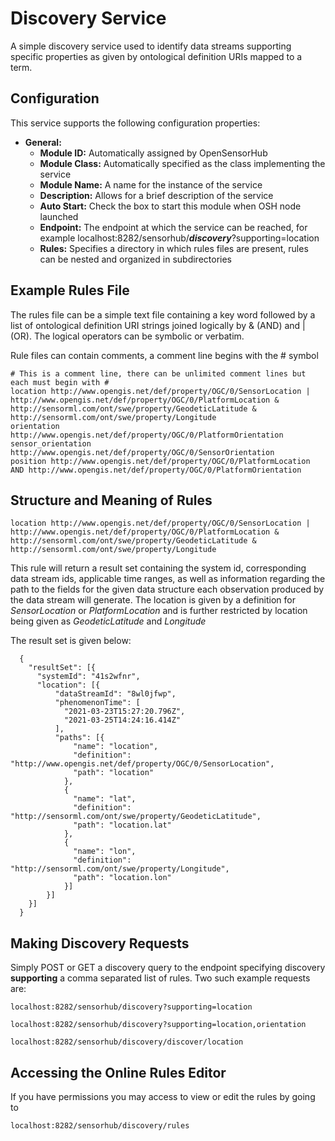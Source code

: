 # Discovery Service

A simple discovery service used to identify data streams supporting specific properties
as given by ontological definition URIs mapped to a term.

## Configuration

This service supports the following configuration properties:

- **General:**
    - **Module ID:** Automatically assigned by OpenSensorHub
    - **Module Class:** Automatically specified as the class implementing the service
    - **Module Name:** A name for the instance of the service
    - **Description:** Allows for a brief description of the service
    - **Auto Start:** Check the box to start this module when OSH node launched
    - **Endpoint:** The endpoint at which the service can be reached, for example localhost:8282/sensorhub/**_discovery_**?supporting=location
    - **Rules:** Specifies a directory in which rules files are present, rules can be nested and organized in subdirectories
    
## Example Rules File

The rules file can be a simple text file containing a key word followed by a list of ontological definition URI strings 
joined logically by & (AND) and | (OR).  The logical operators can be symbolic or verbatim.

Rule files can contain comments, a comment line begins with the # symbol

    # This is a comment line, there can be unlimited comment lines but each must begin with #
    location http://www.opengis.net/def/property/OGC/0/SensorLocation | http://www.opengis.net/def/property/OGC/0/PlatformLocation & http://sensorml.com/ont/swe/property/GeodeticLatitude & http://sensorml.com/ont/swe/property/Longitude
    orientation http://www.opengis.net/def/property/OGC/0/PlatformOrientation
    sensor_orientation http://www.opengis.net/def/property/OGC/0/SensorOrientation
    position http://www.opengis.net/def/property/OGC/0/PlatformLocation AND http://www.opengis.net/def/property/OGC/0/PlatformOrientation

## Structure and Meaning of Rules

    location http://www.opengis.net/def/property/OGC/0/SensorLocation | http://www.opengis.net/def/property/OGC/0/PlatformLocation & http://sensorml.com/ont/swe/property/GeodeticLatitude & http://sensorml.com/ont/swe/property/Longitude

This rule will return a result set containing the system id, corresponding data stream ids, applicable time ranges, as 
well as information regarding the path to the fields for the given data structure each observation produced by the 
data stream will generate. The location is given by a definition for _SensorLocation_ or _PlatformLocation_ and is 
further restricted by location being given as _GeodeticLatitude_ and _Longitude_

The result set is given below:

      {
        "resultSet": [{
          "systemId": "41s2wfnr",
          "location": [{
              "dataStreamId": "8wl0jfwp",
              "phenomenonTime": [
                "2021-03-23T15:27:20.796Z",
                "2021-03-25T14:24:16.414Z"
              ],
              "paths": [{
                  "name": "location",
                  "definition": "http://www.opengis.net/def/property/OGC/0/SensorLocation",
                  "path": "location"
                },
                {
                  "name": "lat",
                  "definition": "http://sensorml.com/ont/swe/property/GeodeticLatitude",
                  "path": "location.lat"
                },
                {
                  "name": "lon",
                  "definition": "http://sensorml.com/ont/swe/property/Longitude",
                  "path": "location.lon"
                }]
            }]
        }]
      }

## Making Discovery Requests

Simply POST or GET a discovery query to the endpoint specifying discovery **supporting** a comma separated list of rules.
Two such example requests are:

    localhost:8282/sensorhub/discovery?supporting=location

    localhost:8282/sensorhub/discovery?supporting=location,orientation

    localhost:8282/sensorhub/discovery/discover/location

## Accessing the Online Rules Editor

If you have permissions you may access to view or edit the rules by going to

    localhost:8282/sensorhub/discovery/rules
